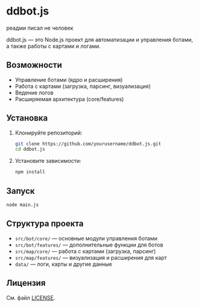 # ddbot.js

реадми писал не человек

ddbot.js — это Node.js проект для автоматизации и управления ботами, а также работы с картами и логами.

## Возможности

- Управление ботами (ядро и расширения)
- Работа с картами (загрузка, парсинг, визуализация)
- Ведение логов
- Расширяемая архитектура (core/features)

## Установка

1. Клонируйте репозиторий:
   ```bash
   git clone https://github.com/yourusername/ddbot.js.git
   cd ddbot.js
   ```

2. Установите зависимости:
   ```bash
   npm install
   ```

## Запуск

```bash
node main.js
```

## Структура проекта

- `src/bot/core/` — основные модули управления ботами
- `src/bot/features/` — дополнительные функции для ботов
- `src/map/core/` — работа с картами (загрузка, парсинг)
- `src/map/features/` — визуализация и расширения для карт
- `data/` — логи, карты и другие данные

## Лицензия

См. файл [LICENSE](LICENSE).
